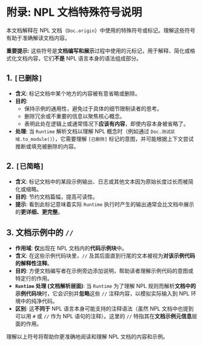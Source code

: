 # 附录: NPL 文档特殊符号说明

本文档解释在 NPL 文档（`Doc.origin`）中使用的特殊符号或标记。理解这些符号有助于准确解读文档内容。

**重要提示:** 这些符号是**文档编写和展示**过程中使用的元标记，用于解释、简化或格式化文档内容，它们**不是** NPL 语言本身的语法组成部分。

## 1. `[已删除]`

*   **含义**: 标记文档中某个地方的内容被有意省略或删除。
*   **目的**:
    *   保持示例的通用性，避免过于具体的细节限制读者的思考。
    *   删除冗余或不重要的信息以聚焦核心概念。
    *   表明此处在逻辑上或通常情况下**应该有内容**，即使内容本身被省略了。
*   **处理**: 当 `Runtime` 解析文档以理解 NPL 概念时（例如通过 `Doc.测试区域.to_module()`），它需要理解 `[已删除]` 标记的意图，并可能根据上下文尝试推断或填充被删除的内容。

## 2. `[已简略]`

*   **含义**: 标记文档中的某段示例输出、日志或其他文本因为原始长度过长而被简化或缩略。
*   **目的**: 节约文档篇幅，提高可读性。
*   **提示**: 看到此标记意味着实际 `Runtime` 执行时产生的输出通常会比文档中展示的**更详细、更完整**。

## 3. 文档示例中的 `//`

*   **作用域**: **仅**出现在 NPL 文档内的**代码示例块**中。
*   **含义**: 在这些示例代码块里，`//` 及其后面直到行尾的文本被视为**对该示例代码的解释性注释**。
*   **目的**: 方便文档编写者在示例旁边添加说明，帮助读者理解示例代码的意图或特定行的作用。
*   **`Runtime` 处理 (文档解析层面)**: 当 `Runtime` 为了理解 NPL 规则而解析**文档中的示例代码块**时，它会识别并**忽略**这些 `//` 注释内容，以模拟实际输入到 NPL 环境中的纯净代码。
*   **区别**: 这**不同于** NPL 语言本身可能支持的注释语法（虽然 NPL 文档中也提到可以用 `#` 或 `//` 作为 NPL 语句的注释）。这里的 `//` 特指其在**文档示例元信息**层面的作用。

理解以上符号将帮助你更准确地阅读和理解 NPL 文档的内容和示例。

